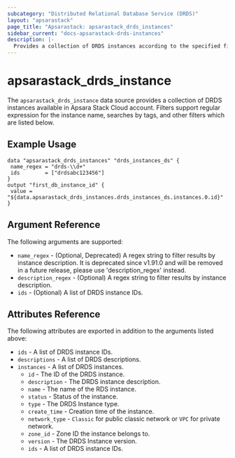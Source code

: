 ```yaml
---
subcategory: "Distributed Relational Database Service (DRDS)"
layout: "apsarastack"
page_title: "Apsarastack: apsarastack_drds_instances"
sidebar_current: "docs-apsarastack-drds-instances"
description: |-
  Provides a collection of DRDS instances according to the specified filters.
---
```


# apsarastack_drds_instance

 The `apsarastack_drds_instance` data source provides a collection of DRDS instances available in Apsara Stack Cloud account.
Filters support regular expression for the instance name, searches by tags, and other filters which are listed below.

## Example Usage

 ```
data "apsarastack_drds_instances" "drds_instances_ds" {
  name_regex = "drds-\\d+"
  ids        = ["drdsabc123456"]
}
output "first_db_instance_id" {
  value = "${data.apsarastack_drds_instances.drds_instances_ds.instances.0.id}"
}
```

## Argument Reference

The following arguments are supported:

* `name_regex` - (Optional, Deprecated) A regex string to filter results by instance description. It is deprecated since v1.91.0 and will be removed in a future release, please use 'description_regex' instead.
* `description_regex` - (Optional) A regex string to filter results by instance description.
* `ids` - (Optional) A list of DRDS instance IDs.

## Attributes Reference

The following attributes are exported in addition to the arguments listed above:

 * `ids` - A list of DRDS instance IDs.
 * `descriptions` - A list of DRDS descriptions. 
 * `instances` - A list of DRDS instances.
   * `id` - The ID of the DRDS instance.
   * `description` - The DRDS instance description.
   * `name` - The name of the RDS instance.
   * `status` - Status of the instance.
   * `type` - The DRDS Instance type.
   * `create_time` - Creation time of the instance.
   * `network_type` - `Classic` for public classic network or `VPC` for private network.
   * `zone_id` - Zone ID the instance belongs to.
   * `version` - The DRDS Instance version.
   * `ids` - A list of DRDS instance IDs.
